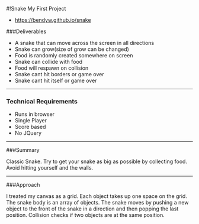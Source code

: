 #!Snake
My First Project
*  https://bendyw.github.io/snake

###Deliverables

* A snake that can move across the screen in all directions
* Snake can grow(size of grow can be changed)
* Food is randomly created somewhere on screen
* Snake can collide with food
* Food will respawn on collision
* Snake cant hit borders or game over
* Snake cant hit itself or game over

---

### Technical Requirements

* Runs in browser
* Single Player
* Score based
* No JQuery


---

###Summary

Classic Snake.
Try to get your snake as big as possible by collecting food. Avoid hitting yourself and the walls.

---

###Approach

I treated my canvas as a grid. Each object takes up one space on the grid.
 The snake body is an array of objects. The snake moves by pushing a new object to the front of the snake in a direction and then popping the last position.
 Collision checks if two objects are at the same position.




